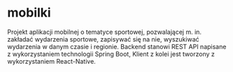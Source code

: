 # mobilki
Projekt aplikacji mobilnej o tematyce sportowej, pozwalającej m. in. zakładać wydarzenia sportowe, zapisywać się na nie, wyszukiwać wydarzenia w danym czasie i regionie.
Backend stanowi REST API napisane z wykorzystaniem technologii Spring Boot, Klient z kolei jest tworzony z wykorzystaniem React-Native. 
